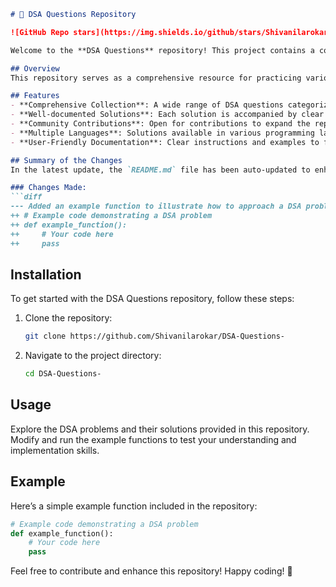 ```markdown
# 🤖 DSA Questions Repository

![GitHub Repo stars](https://img.shields.io/github/stars/Shivanilarokar/DSA-Questions-) ![GitHub forks](https://img.shields.io/github/forks/Shivanilarokar/DSA-Questions-) ![GitHub issues](https://img.shields.io/github/issues/Shivanilarokar/DSA-Questions-)

Welcome to the **DSA Questions** repository! This project contains a collection of data structure and algorithm problems, providing examples and solutions in multiple programming languages.

## Overview
This repository serves as a comprehensive resource for practicing various data structure and algorithm problems, providing examples and solutions to enhance your coding skills.

## Features
- **Comprehensive Collection**: A wide range of DSA questions categorized by difficulty.
- **Well-documented Solutions**: Each solution is accompanied by clear explanations to foster understanding.
- **Community Contributions**: Open for contributions to expand the repository and improve resources.
- **Multiple Languages**: Solutions available in various programming languages.
- **User-Friendly Documentation**: Clear instructions and examples to facilitate learning.

## Summary of the Changes
In the latest update, the `README.md` file has been auto-updated to enhance clarity and engagement. The following changes were made:

### Changes Made:
```diff
--- Added an example function to illustrate how to approach a DSA problem.
++ # Example code demonstrating a DSA problem
++ def example_function():
++     # Your code here
++     pass
```

## Installation
To get started with the DSA Questions repository, follow these steps:

1. Clone the repository:
    ```bash
    git clone https://github.com/Shivanilarokar/DSA-Questions-
    ```
2. Navigate to the project directory:
    ```bash
    cd DSA-Questions-
    ```

## Usage
Explore the DSA problems and their solutions provided in this repository. Modify and run the example functions to test your understanding and implementation skills.

## Example
Here’s a simple example function included in the repository:

```python
# Example code demonstrating a DSA problem
def example_function():
    # Your code here
    pass
```

Feel free to contribute and enhance this repository! Happy coding! 🚀
```